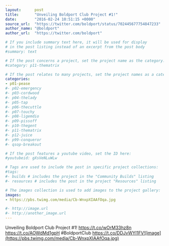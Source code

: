 ```yaml
---
layout:      post
title:       "Unveiling Boldport Club Project #1!"
date:        "2016-02-24 10:51:15 +0000"
source_url:  "https://twitter.com/boldport/status/702445677754847233"
author_name: "@boldport"
author_url:  "https://twitter.com/boldport"

# If you include summary text here, it will be used for display
# in the post listing instead of an excerpt from the post body
#summary: text

# If the post concerns a project, set the project name as the category:
#category: p11-thematrix

# If the post relates to many projects, set the project names as a categories array:
categories:
- p01-pease
#- p02-emergency
#- p03-cordwood
#- p04-thelady
#- p05-tap
#- p06-thecuttle
#- p07-touchy
#- p08-ligemdio
#- p09-pissoff
#- p10-thegent
#- p11-thematrix
#- p12-juice
#- p99-conqueror
#- qsop-breakout

# If the post features a youtube video, set the ID here:
#youtubeid: gXsVeNLuWLw

# Tags are used to include the post in specific project collections:
#tags:
#- builds # includes the project in the "Community Builds" listing
#- resources # includes the post in the project "Resources" listing

# The images collection is used to add images to the project gallery:
images:
- https://pbs.twimg.com/media/Cb-WnxpXIAAfOqa.jpg

#- http://image.url
#- http://another_image.url
---
```


Unveiling Boldport Club Project #1! https://t.co/wOrM33hz8n https://t.co/AOWdMd1gpH #BoldportClub https://t.co/DDJvWYl1FV![image](https://pbs.twimg.com/media/Cb-WnxpXIAAfOqa.jpg)


